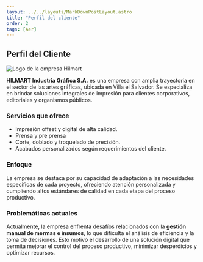 ```yaml
---
layout: ../../layouts/MarkDownPostLayout.astro
title: "Perfil del cliente"
order: 2
tags: [Aer]
---
```


## Perfil del Cliente
![Logo de la empresa Hilmart](/Logo_Hilmart.JPG)

**HILMART Industria Gráfica S.A.** es una empresa con amplia trayectoria en el sector de las artes gráficas, ubicada en Villa el Salvador. Se especializa en brindar soluciones integrales de impresión para clientes corporativos, editoriales y organismos públicos.

### Servicios que ofrece
- Impresión offset y digital de alta calidad.
- Prensa y pre prensa
- Corte, doblado y troquelado de precisión.
- Acabados personalizados según requerimientos del cliente.

### Enfoque
La empresa se destaca por su capacidad de adaptación a las necesidades específicas de cada proyecto, ofreciendo atención personalizada y cumpliendo altos estándares de calidad en cada etapa del proceso productivo.

### Problemáticas actuales
Actualmente, la empresa enfrenta desafíos relacionados con la **gestión manual de mermas e insumos**, lo que dificulta el análisis de eficiencia y la toma de decisiones. Esto motivó el desarrollo de una solución digital que permita mejorar el control del proceso productivo, minimizar desperdicios y optimizar recursos.